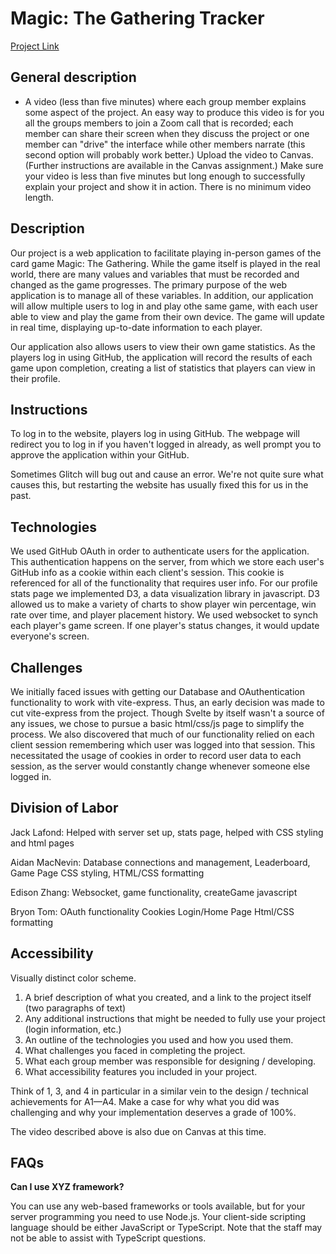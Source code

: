 # Magic: The Gathering Tracker

[Project Link](https://mtg-app.glitch.me/)

## General description
- A video (less than five minutes) where each group member explains some aspect of the project. An easy way to produce this video is for you all the groups members to join a Zoom call that is recorded; each member can share their screen when they discuss the project or one member can "drive" the interface while other members narrate (this second option will probably work better.) Upload the video to Canvas. (Further instructions are available in the Canvas assignment.) Make sure your video is less than five minutes but long enough to successfully explain your project and show it in action. There is no minimum video length.

## Description
Our project is a web application to facilitate playing in-person games of the card game Magic: The Gathering. While the game itself is played in the real world, there are many values and variables that must be recorded and changed as the game progresses. The primary purpose of the web application is to manage all of these variables. In addition, our application will allow multiple users to log in and play othe same game, with each user able to view and play the game from their own device. The game will update in real time, displaying up-to-date information to each player.

Our application also allows users to view their own game statistics. As the players log in using GitHub, the application will record the results of each game upon completion, creating a list of statistics that players can view in their profile.

## Instructions

To log in to the website, players log in using GitHub. The webpage will redirect you to log in if you haven't logged in already, as well prompt you to approve the application within your GitHub.

Sometimes Glitch will bug out and cause an error. We're not quite sure what causes this, but restarting the website has usually fixed this for us in the past.

## Technologies

We used GitHub OAuth in order to authenticate users for the application. This authentication happens on the server, from which we store each user's GitHub info as a cookie within each client's session. This cookie is referenced for all of the functionality that requires user info. For our profile stats page we implemented D3, a data visualization library in javascript. D3 allowed us to make a variety of charts to show player win percentage, win rate over time, and player placement history. We used websocket to synch each player's game screen. If one player's status changes, it would update everyone's screen.

## Challenges

We initially faced issues with getting our Database and OAuthentication functionality to work with vite-express. Thus, an early decision was made to cut vite-express from the project. Though Svelte by itself wasn't a source of any issues, we chose to pursue a basic html/css/js page to simplify the process.
We also discovered that much of our functionality relied on each client session remembering which user was logged into that session. This necessitated the usage of cookies in order to record user data to each session, as the server would constantly change whenever someone else logged in.

## Division of Labor

Jack Lafond: Helped with server set up, stats page, helped with CSS styling and html pages

Aidan MacNevin: Database connections and management, Leaderboard, Game Page CSS styling, HTML/CSS formatting

Edison Zhang: Websocket, game functionality, createGame javascript

Bryon Tom:
OAuth functionality
Cookies
Login/Home Page
Html/CSS formatting

## Accessibility
Visually distinct color scheme.

1. A brief description of what you created, and a link to the project itself (two paragraphs of text)
2. Any additional instructions that might be needed to fully use your project (login information, etc.)
3. An outline of the technologies you used and how you used them.
4. What challenges you faced in completing the project.
5. What each group member was responsible for designing / developing.
6. What accessibility features you included in your project.

Think of 1, 3, and 4 in particular in a similar vein to the design / technical achievements for A1—A4. Make a case for why what you did was challenging and why your implementation deserves a grade of 100%.

The video described above is also due on Canvas at this time.

## FAQs

**Can I use XYZ framework?** 

You can use any web-based frameworks or tools available, but for your server programming you need to use Node.js. Your client-side scripting language should be either JavaScript or TypeScript. Note that the staff may not be able to assist with TypeScript questions.
